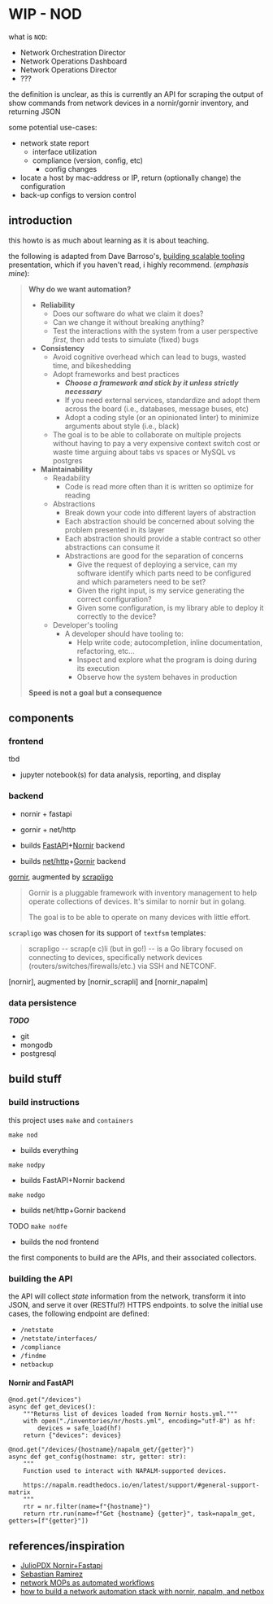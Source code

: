 # WIP - NOD

what is `NOD`:

- Network Orchestration Director
- Network Operations Dashboard
- Network Operations Director
- ???

the definition is unclear, as this is currently an API for scraping the output of show commands from network devices
in a nornir/gornir inventory, and returning JSON

some potential use-cases:

- network state report
  - interface utilization
  - compliance (version, config, etc)
    - config changes
- locate a host by mac-address or IP, return (optionally change) the configuration
- back-up configs to version control

## introduction

this howto is as much about learning as it is about teaching.

the following is adapted from Dave Barroso's, [building scalable tooling](https://www.dravetech.com/presos/building_scalable_tooling/slides.html) presentation,
which if you haven't read, i highly recommend. (*emphasis mine*):

> **Why do we want automation?**
>
> - **Reliability**
>   - Does our software do what we claim it does?
>   - Can we change it without breaking anything?
>   - Test the interactions with the system from a user perspective *first*, then add tests to simulate (fixed) bugs
> - **Consistency**
>   - Avoid cognitive overhead which can lead to bugs, wasted time, and bikeshedding
>   - Adopt frameworks and best practices
>     - ***Choose a framework and stick by it unless strictly necessary***
>     - If you need external services, standardize and adopt them across the board (i.e., databases, message buses, etc)
>     - Adopt a coding style (or an opinionated linter) to minimize arguments about style (i.e., black)
>   - The goal is to be able to collaborate on multiple projects without having to pay a very expensive context switch
>     cost or waste time arguing about tabs vs spaces or MySQL vs postgres
> - **Maintainability**
>   - Readability
>     - Code is read more often than it is written so optimize for reading
>   - Abstractions
>     - Break down your code into different layers of abstraction
>     - Each abstraction should be concerned about solving the problem presented in its layer
>     - Each abstraction should provide a stable contract so other abstractions can consume it
>     - Abstractions are good for the separation of concerns
>       - Give the request of deploying a service, can my software identify which parts need to be configured and which
>         parameters need to be set?
>       - Given the right input, is my service generating the correct configuration?
>       - Given some configuration, is my library able to deploy it correctly to the device?
>   - Developer's tooling
>     - A developer should have tooling to:
>       - Help write code; autocompletion, inline documentation, refactoring, etc...
>       - Inspect and explore what the program is doing during its execution
>       - Observe how the system behaves in production
>
> **Speed is not a goal but a consequence**

## components

### frontend

tbd

- jupyter notebook(s) for data analysis, reporting, and display

### backend

- nornir + fastapi
- gornir + net/http

- builds [FastAPI](https://fastapi.tiangolo.com/)+[Nornir](https://nornir.readthedocs.io/en/latest/) backend
- builds [net/http](https://pkg.go.dev/net/http)+[Gornir](https://github.com/nornir-automation/gornir/) backend

[gornir](https://github.com/nornir-automation/gornir), augmented by [scrapligo](https://github.com/scrapli/scrapligo)

> Gornir is a pluggable framework with inventory management to help operate collections of devices. It's similar to
> nornir but in golang.
>
> The goal is to be able to operate on many devices with little effort.

`scrapligo` was chosen for its support of `textfsm` templates:

> scrapligo -- scrap(e c)li (but in go!) -- is a Go library focused on connecting to devices, specifically network
> devices (routers/switches/firewalls/etc.) via SSH and NETCONF.

[nornir], augmented by [nornir_scrapli] and [nornir_napalm]

### data persistence

***TODO***

- git
- mongodb
- postgresql

## build stuff

### build instructions

this project uses `make` and `containers`

`make nod`

- builds everything

`make nodpy`

- builds FastAPI+Nornir backend

`make nodgo`

- builds net/http+Gornir backend

TODO `make nodfe`

- builds the nod frontend

the first components to build are the APIs, and their associated collectors.

### building the API

the API will collect *state* information from the network, transform it into JSON, and serve it over (RESTful?) HTTPS
endpoints. to solve the initial use cases, the following endpoint are defined:

- `/netstate`
- `/netstate/interfaces/`
- `/compliance`
- `/findme`
- `netbackup`

#### Nornir and FastAPI

  ```py3
  @nod.get("/devices")
  async def get_devices():
      """Returns list of devices loaded from Nornir hosts.yml."""
      with open("./inventories/nr/hosts.yml", encoding="utf-8") as hf:
          devices = safe_load(hf)
      return {"devices": devices}

  @nod.get("/devices/{hostname}/napalm_get/{getter}")
  async def get_config(hostname: str, getter: str):
      """
      Function used to interact with NAPALM-supported devices.

      https://napalm.readthedocs.io/en/latest/support/#general-support-matrix
      """
      rtr = nr.filter(name=f"{hostname}")
      return rtr.run(name=f"Get {hostname} {getter}", task=napalm_get, getters=[f"{getter}"])
  ```

## references/inspiration

- [JulioPDX Nornir+Fastapi](https://juliopdx.com/2021/09/01/integrating-nornir-with-fastapi/)
- [Sebastian Ramirez](https://realpython.com/fastapi-python-web-apis/)
- [network MOPs as automated workflows](https://www.ansible.com/blog/network-mops-as-automated-workflows)
- [how to build a network automation stack with nornir, napalm, and netbox](https://www.packetcoders.io/how-to-build-a-network-automation-stack-with-nornir-napalm-and-netbox/)
